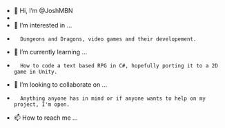 - 👋 Hi, I’m @JoshMBN
- 
- 👀 I’m interested in ...
-       Dungeons and Dragons, video games and their developement.
- 🌱 I’m currently learning ...
-       How to code a text based RPG in C#, hopefully porting it to a 2D game in Unity.
- 💞️ I’m looking to collaborate on ...
-       Anything anyone has in mind or if anyone wants to help on my project, I'm open.
- 📫 How to reach me ...

<!---
JoshMBN/JoshMBN is a ✨ special ✨ repository because its `README.md` (this file) appears on your GitHub profile.
You can click the Preview link to take a look at your changes.
--->
